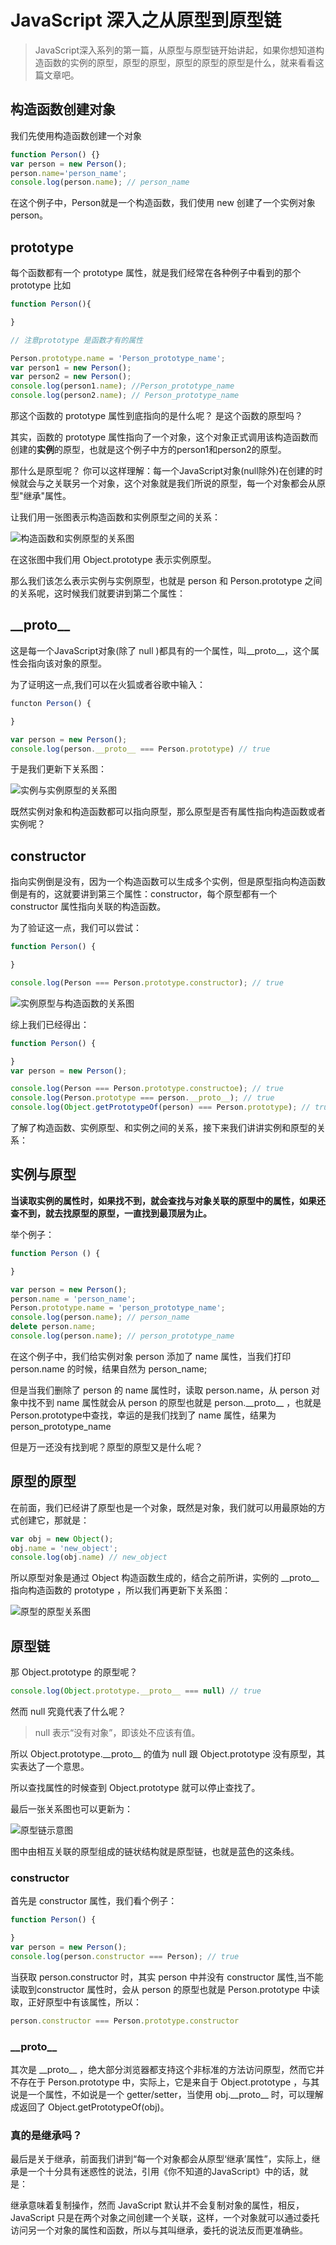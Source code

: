 # JavaScript 深入之从原型到原型链

> JavaScript深入系列的第一篇，从原型与原型链开始讲起，如果你想知道构造函数的实例的原型，原型的原型，原型的原型的原型是什么，就来看看这篇文章吧。

## 构造函数创建对象

我们先使用构造函数创建一个对象

```js
function Person() {}
var person = new Person();
person.name='person_name';
console.log(person.name); // person_name
```

在这个例子中，Person就是一个构造函数，我们使用 new 创建了一个实例对象 person。

## prototype

每个函数都有一个 prototype 属性，就是我们经常在各种例子中看到的那个 prototype 比如

```js
function Person(){

}

// 注意prototype 是函数才有的属性

Person.prototype.name = 'Person_prototype_name';
var person1 = new Person();
var person2 = new Person();
console.log(person1.name); //Person_prototype_name
console.log(person2.name); // Person_prototype_name

```

那这个函数的 prototype 属性到底指向的是什么呢？ 是这个函数的原型吗？

其实，函数的 prototype 属性指向了一个对象，这个对象正式调用该构造函数而创建的**实例**的原型，也就是这个例子中方的person1和person2的原型。

那什么是原型呢？ 你可以这样理解：每一个JavaScript对象(null除外)在创建的时候就会与之关联另一个对象，这个对象就是我们所说的原型，每一个对象都会从原型"继承"属性。

让我们用一张图表示构造函数和实例原型之间的关系：

![构造函数和实例原型的关系图](https://github.com/useryize/practice/blob/master/003/images/prototype1.png)

在这张图中我们用 Object.prototype 表示实例原型。

那么我们该怎么表示实例与实例原型，也就是 person 和 Person.prototype 之间的关系呢，这时候我们就要讲到第二个属性：

## \_\_proto\_\_

这是每一个JavaScript对象(除了 null )都具有的一个属性，叫\_\_proto\_\_，这个属性会指向该对象的原型。

为了证明这一点,我们可以在火狐或者谷歌中输入：

```js
functon Person() {

}

var person = new Person();
console.log(person.__proto__ === Person.prototype) // true

```

于是我们更新下关系图：

![实例与实例原型的关系图](https://github.com/useryize/practice/blob/master/003/images/prototype2.png)

既然实例对象和构造函数都可以指向原型，那么原型是否有属性指向构造函数或者实例呢？

## constructor

指向实例倒是没有，因为一个构造函数可以生成多个实例，但是原型指向构造函数倒是有的，这就要讲到第三个属性：constructor，每个原型都有一个 constructor 属性指向关联的构造函数。

为了验证这一点，我们可以尝试：

```js
function Person() {

}

console.log(Person === Person.prototype.constructor); // true


```

![实例原型与构造函数的关系图](https://github.com/useryize/practice/blob/master/003/images/prototype3.png)

综上我们已经得出：

```js
function Person() {

}
var person = new Person();

console.log(Person === Person.prototype.constructoe); // true
console.log(Person.prototype === person.__proto__); // true
console.log(Object.getPrototypeOf(person) === Person.prototype); // true

```

了解了构造函数、实例原型、和实例之间的关系，接下来我们讲讲实例和原型的关系：

## 实例与原型

**当读取实例的属性时，如果找不到，就会查找与对象关联的原型中的属性，如果还查不到，就去找原型的原型，一直找到最顶层为止。**

举个例子：

```js
function Person () {

}

var person = new Person();
person.name = 'person_name';
Person.prototype.name = 'person_prototype_name';
console.log(person.name); // person_name
delete person.name;
console.log(person.name); // person_prototype_name

```

在这个例子中，我们给实例对象 person 添加了 name 属性，当我们打印 person.name 的时候，结果自然为 person_name;

但是当我们删除了 person 的 name 属性时，读取 person.name，从 person 对象中找不到 name 属性就会从 person 的原型也就是 person.\_\_proto\_\_ ，也就是 Person.prototype中查找，幸运的是我们找到了  name 属性，结果为 person_prototype_name

但是万一还没有找到呢？原型的原型又是什么呢？

## 原型的原型

在前面，我们已经讲了原型也是一个对象，既然是对象，我们就可以用最原始的方式创建它，那就是：

```js
var obj = new Object();
obj.name = 'new_object';
console.log(obj.name) // new_object
```

所以原型对象是通过 Object 构造函数生成的，结合之前所讲，实例的 \_\_proto\_\_ 指向构造函数的 prototype ，所以我们再更新下关系图：

![原型的原型关系图](https://github.com/useryize/practice/blob/master/003/images/prototype4.png)

## 原型链

那 Object.prototype 的原型呢？

```js
console.log(Object.prototype.__proto__ === null) // true
```
然而 null 究竟代表了什么呢？

> null 表示“没有对象”，即该处不应该有值。

所以 Object.prototype.\_\_proto\_\_ 的值为 null 跟 Object.prototype 没有原型，其实表达了一个意思。

所以查找属性的时候查到 Object.prototype 就可以停止查找了。

最后一张关系图也可以更新为：

![原型链示意图](https://github.com/useryize/practice/blob/master/003/images/prototype5.png)

图中由相互关联的原型组成的链状结构就是原型链，也就是蓝色的这条线。

### constructor

首先是 constructor 属性，我们看个例子：

```js
function Person() {

}
var person = new Person();
console.log(person.constructor === Person); // true
```

当获取 person.constructor 时，其实 person 中并没有 constructor 属性,当不能读取到constructor 属性时，会从 person 的原型也就是 Person.prototype 中读取，正好原型中有该属性，所以：

```js
person.constructor === Person.prototype.constructor
```

### \_\_proto\_\_

其次是 \_\_proto\_\_ ，绝大部分浏览器都支持这个非标准的方法访问原型，然而它并不存在于 Person.prototype 中，实际上，它是来自于 Object.prototype ，与其说是一个属性，不如说是一个 getter/setter，当使用 obj.\_\_proto\_\_ 时，可以理解成返回了 Object.getPrototypeOf(obj)。

### 真的是继承吗？

最后是关于继承，前面我们讲到“每一个对象都会从原型‘继承’属性”，实际上，继承是一个十分具有迷惑性的说法，引用《你不知道的JavaScript》中的话，就是：

继承意味着复制操作，然而 JavaScript 默认并不会复制对象的属性，相反，JavaScript 只是在两个对象之间创建一个关联，这样，一个对象就可以通过委托访问另一个对象的属性和函数，所以与其叫继承，委托的说法反而更准确些。